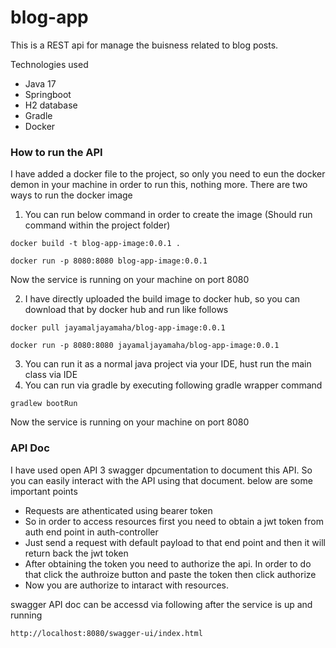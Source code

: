 # blog-app

This is a REST api for manage the buisness related to blog posts.

Technologies used
* Java 17
* Springboot
* H2 database
* Gradle
* Docker

### How to run the API

I have added a docker file to the project, so only you need to eun the docker demon in your machine in order to run this, nothing more. 
There are two ways to run the docker image

1. You can run below command in order to create the image (Should run command within the project folder)
```
docker build -t blog-app-image:0.0.1 .
```
```
docker run -p 8080:8080 blog-app-image:0.0.1
```
Now the service is running on your machine on port 8080

2. I have directly uploaded the build image to docker hub, so you can download that by docker hub and run like follows
```
docker pull jayamaljayamaha/blog-app-image:0.0.1
```
```
docker run -p 8080:8080 jayamaljayamaha/blog-app-image:0.0.1
```
3. You can run it as a normal java project via your IDE, hust run the main class via IDE
4. You can run via gradle by executing following gradle wrapper command
```
gradlew bootRun
```

Now the service is running on your machine on port 8080

### API Doc
I have used open API 3 swagger dpcumentation to document this API. So you can easily interact with the API using that document. below are some important points
* Requests are athenticated using bearer token
* So in order to access resources first you need to obtain a jwt token from auth end point in auth-controller
* Just send a request with default payload to that end point and then it will return back the jwt token
* After obtaining the token you need to authorize the api. In order to do that click the authroize button and paste the token then click authorize
* Now you are authorize to intaract with resources.

swagger API doc can be accessd via following after the service is up and running
```
http://localhost:8080/swagger-ui/index.html
```
